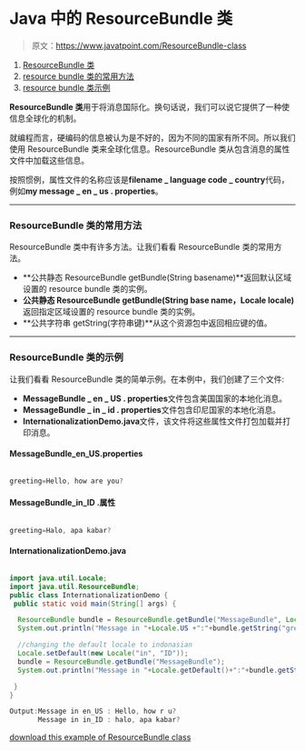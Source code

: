 # Java 中的 ResourceBundle 类

> 原文：<https://www.javatpoint.com/ResourceBundle-class>

1.  [ResourceBundle 类](#)
2.  [resource bundle 类的常用方法](#resourcemethods)
3.  [resource bundle 类示例](#resourceex1)

**ResourceBundle 类**用于将消息国际化。换句话说，我们可以说它提供了一种使信息全球化的机制。

就编程而言，硬编码的信息被认为是不好的，因为不同的国家有所不同。所以我们使用 ResourceBundle 类来全球化信息。ResourceBundle 类从包含消息的属性文件中加载这些信息。

按照惯例，属性文件的名称应该是**filename _ language code _ country**代码，例如**my message _ en _ us . properties**。

* * *

### ResourceBundle 类的常用方法

ResourceBundle 类中有许多方法。让我们看看 ResourceBundle 类的常用方法。

*   **公共静态 ResourceBundle getBundle(String basename)**返回默认区域设置的 resource bundle 类的实例。
*   **公共静态 ResourceBundle getBundle(String base name，Locale locale)** 返回指定区域设置的 resource bundle 类的实例。
*   **公共字符串 getString(字符串键)**从这个资源包中返回相应键的值。

* * *

### ResourceBundle 类的示例

让我们看看 ResourceBundle 类的简单示例。在本例中，我们创建了三个文件:

*   **MessageBundle _ en _ US . properties**文件包含美国国家的本地化消息。
*   **MessageBundle _ in _ id . properties**文件包含印尼国家的本地化消息。
*   **InternationalizationDemo.java**文件，该文件将这些属性文件打包加载并打印消息。

#### MessageBundle_en_US.properties

```java

greeting=Hello, how are you?

```

#### MessageBundle_in_ID .属性

```java

greeting=Halo, apa kabar?

```

#### InternationalizationDemo.java

```java

import java.util.Locale;
import java.util.ResourceBundle;
public class InternationalizationDemo {
 public static void main(String[] args) {

  ResourceBundle bundle = ResourceBundle.getBundle("MessageBundle", Locale.US);
  System.out.println("Message in "+Locale.US +":"+bundle.getString("greeting"));

  //changing the default locale to indonasian 
  Locale.setDefault(new Locale("in", "ID"));
  bundle = ResourceBundle.getBundle("MessageBundle");
  System.out.println("Message in "+Locale.getDefault()+":"+bundle.getString("greeting"));

 }
}

```

```java
Output:Message in en_US : Hello, how r u?
       Message in in_ID : halo, apa kabar?

```

[download this example of ResourceBundle class](https://static.javatpoint.com/src/i18n/resource.zip)